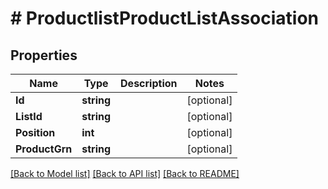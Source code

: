 # # ProductlistProductListAssociation


## Properties 


Name | Type | Description | Notes
------------ | ------------- | ------------- | -------------
**Id**| **string** |   | [optional]
**ListId**| **string** |   | [optional]
**Position**| **int** |   | [optional]
**ProductGrn**| **string** |   | [optional]


[[Back to Model list]](../../README.md#models) [[Back to API list]](../../README.md#endpoints) [[Back to README]](../../README.md)

